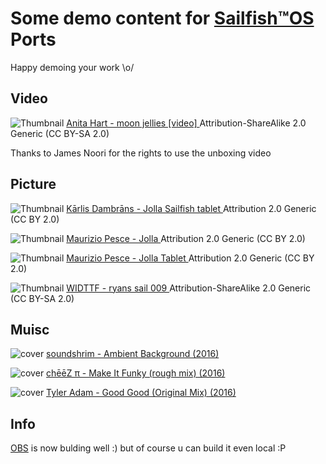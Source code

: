 # Some demo content for [Sailfish™OS](https://sailfishos.org/) Ports

Happy demoing your work \o/

## Video

![Thumbnail](https://c6.staticflickr.com/8/7014/6740323189_168c317309_s.jpg) [ Anita Hart - moon jellies [video] ](https://www.flickr.com/photos/anitakhart/6740323189) Attribution-ShareAlike 2.0 Generic (CC BY-SA 2.0)

Thanks to James Noori for the rights to use the unboxing video 

## Picture

![Thumbnail](https://c1.staticflickr.com/9/8610/16516561259_73433e67e1_s.jpg) [ Kārlis Dambrāns - Jolla Sailfish tablet ](https://www.flickr.com/photos/janitors/16516561259/) Attribution 2.0 Generic (CC BY 2.0)

![Thumbnail](https://c2.staticflickr.com/6/5590/15245904112_26d35b7763_s.jpg) [ Maurizio Pesce - Jolla ](https://www.flickr.com/photos/pestoverde/15245904112/) Attribution 2.0 Generic (CC BY 2.0)

![Thumbnail](https://c2.staticflickr.com/8/7615/17134698162_dace45e7ff_s.jpg) [ Maurizio Pesce - Jolla Tablet ](https://www.flickr.com/photos/pestoverde/17134698162/) Attribution 2.0 Generic (CC BY 2.0)

![Thumbnail](https://c1.staticflickr.com/5/4022/4680429188_cd13157d69_s.jpg) [ WIDTTF - ryans sail 009 ](https://www.flickr.com/photos/widttf/4680429188/) Attribution-ShareAlike 2.0 Generic (CC BY-SA 2.0)

## Muisc

![cover](https://imgjam2.jamendo.com/track/s1320/1320383/covers/1.75.jpg) [ soundshrim - Ambient Background (2016) ](https://www.jamendo.com/track/1320383/ambient-background)

![cover](https://imgjam2.jamendo.com/track/s1305/1305403/covers/1.75.jpg) [ chēēZ π  -  Make It Funky (rough mix) (2016) ](https://www.jamendo.com/track/1305403/make-it-funky-rough-mix)

![cover](https://imgjam2.jamendo.com/albums/s155/155732/covers/1.75.jpg) [ Tyler Adam  - Good Good (Original Mix) (2016) ](https://www.jamendo.com/track/1311175/good-good-original-mix)

## Info


[OBS](https://build.merproject.org/package/show/home:Nokius/sailfish-community-content#) is now bulding well :)
but of course u can build it even local :P

